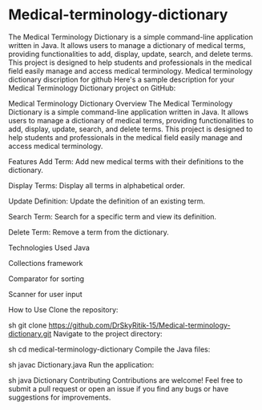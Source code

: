 # Medical-terminology-dictionary
The Medical Terminology Dictionary is a simple command-line application written in Java. It allows users to manage a dictionary of medical terms, providing functionalities to add, display, update, search, and delete terms. This project is designed to help students and professionals in the medical field easily manage and access medical terminology.
Medical terminology dictionary discription for github
Here's a sample description for your Medical Terminology Dictionary project on GitHub:

Medical Terminology Dictionary
Overview
The Medical Terminology Dictionary is a simple command-line application written in Java. It allows users to manage a dictionary of medical terms, providing functionalities to add, display, update, search, and delete terms. This project is designed to help students and professionals in the medical field easily manage and access medical terminology.

Features
Add Term: Add new medical terms with their definitions to the dictionary.

Display Terms: Display all terms in alphabetical order.

Update Definition: Update the definition of an existing term.

Search Term: Search for a specific term and view its definition.

Delete Term: Remove a term from the dictionary.

Technologies Used
Java

Collections framework

Comparator for sorting

Scanner for user input

How to Use
Clone the repository:

sh
git clone https://github.com/DrSkyRitik-15/Medical-terminology-dictionary.git
Navigate to the project directory:

sh
cd medical-terminology-dictionary
Compile the Java files:

sh
javac Dictionary.java
Run the application:

sh
java Dictionary
Contributing
Contributions are welcome! Feel free to submit a pull request or open an issue if you find any bugs or have suggestions for improvements.
